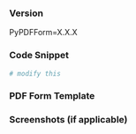 ### Version

<!-- Replace X.X.X with the corresponding PyPDFForm version. -->
PyPDFForm=X.X.X

### Code Snippet

<!-- Please provide a code snippet related to the issue. -->
```python
# modify this
```

### PDF Form Template

<!-- Please attach the PDF form template used in the above snippet. -->

### Screenshots (if applicable)

<!-- Attach any screenshots that can help visualize the issue. -->
